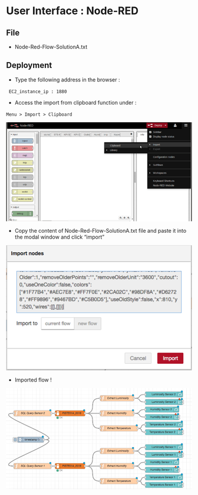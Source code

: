 # User Interface : Node-RED


## File

* Node-Red-Flow-SolutionA.txt


## Deployment



 *  Type the following address in the browser :

 ` EC2_instance_ip : 1880`

 * Access the import from clipboard function under :

 ` Menu > Import > Clipboard `

 ![](fig1.png)

 *  Copy the content of Node-Red-Flow-SolutionA.txt file and paste it into the modal window and click “import”

 ![](fig2.png)

 * Imported flow !

 ![](fig3.png)
